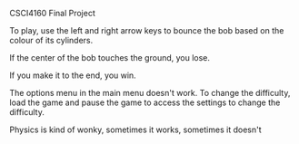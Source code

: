 CSCI4160 Final Project

To play, use the left and right arrow keys to bounce the bob based on the colour of its cylinders.

If the center of the bob touches the ground, you lose.

If you make it to the end, you win.

The options menu in the main menu doesn't work. To change the difficulty, load the game and pause the game to access the settings to change the difficulty.

Physics is kind of wonky, sometimes it works, sometimes it doesn't
